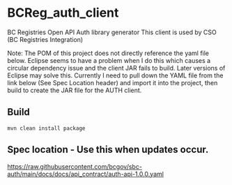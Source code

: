 # BCReg_auth_client
BC Registries Open API Auth library generator 
This client is used by CSO (BC Registries Integration)

Note: The POM of this project does not directly reference the yaml file below. Eclipse 
seems to have a problem when I do this which causes a circular dependency issue and 
the client JAR fails to build. Later versions of Eclipse may solve this. 
Currently I need to pull down the YAML file from the link below (See Spec Location header)
and import it into the project, then build to create the JAR file for the AUTH client. 
 

## Build  
```
mvn clean install package
```

## Spec location - Use this when updates occur. 
https://raw.githubusercontent.com/bcgov/sbc-auth/main/docs/docs/api_contract/auth-api-1.0.0.yaml

    